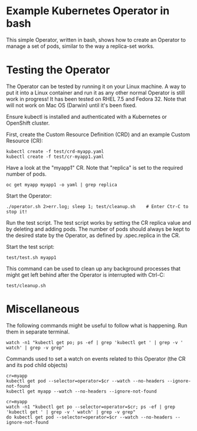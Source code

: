 # Example Kubernetes Operator in bash

This simple Operator, written in bash, shows how to create an Operator to manage a set of pods, similar to the way a replica-set works.   

# Testing the Operator

The Operator can be tested by running it on your Linux machine.  A way to put it into a Linux container and run it as any other normal Operator is still work in progress!  It has been tested on RHEL 7.5 and Fedora 32.  Note that will not work on Mac OS (Darwin) until it's been fixed.

Ensure kubectl is installed and authenticated with a Kubernetes or OpenShift cluster.

First, create the Custom Resource Definition (CRD) and an example Custom Resource (CR):

```
kubectl create -f test/crd-myapp.yaml
kubectl create -f test/cr-myapp1.yaml
```

Have a look at the "myapp1" CR.  Note that "replica" is set to the required number of pods.

```
oc get myapp myapp1 -o yaml | grep replica
```

Start the Operator:

```
./operator.sh 2>err.log; sleep 1; test/cleanup.sh    # Enter Ctr-C to stop it!
```

Run the test script.  The test script works by setting the CR replica value and by deleting and adding pods.  The number of pods should always be kept to the desired state by the Operator, as defined by .spec.replica in the CR.

Start the test script:

```
test/test.sh myapp1
```

This command can be used to clean up any background processes that might get left behind after the Operator is interrupted with Ctrl-C:

```
test/cleanup.sh
```

# Miscellaneous

The following commands might be useful to follow what is happening.  Run them in separate terminal. 

```
watch -n1 "kubectl get po; ps -ef | grep 'kubectl get ' | grep -v ' watch' | grep -v grep"
```

Commands used to set a watch on events related to this Operator (the CR and its pod child objects)

```
cr=myapp
kubectl get pod --selector=operator=$cr --watch --no-headers --ignore-not-found
kubectl get myapp --watch --no-headers --ignore-not-found
```

```
cr=myapp
watch -n1 "kubectl get po --selector=operator=$cr; ps -ef | grep 'kubectl get ' | grep -v ' watch' | grep -v grep"
do kubectl get pod --selector=operator=$cr --watch --no-headers --ignore-not-found
```

